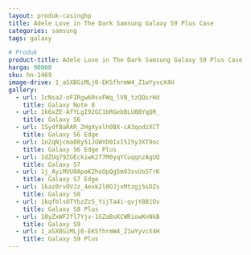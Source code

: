 ```yaml
---
layout: produk-casinghp
title: Adele Love in The Dark Samsung Galaxy S9 Plus Case
categories: samsung
tags: galaxy

# Produk
product-title: Adele Love in The Dark Samsung Galaxy S9 Plus Case
harga: 90000
sku: hn-1469
image-drive: 1_aSXBGiMLj0-EKSfhrmW4_Z1wYyvcX4H
gallery:
  - url: 1cNsa2-oFIRgw60svFWq_lVN_tzQQsrHd
    title: Galaxy Note 8
  - url: 1k6xZE-AfYLgI92GC1bRGebBLU8BYqQR_
    title: Galaxy S6
  - url: 1SydfBaRAR_2HgXyxlh0BX-cA3qodzXCT
    title: Galaxy S6 Edge
  - url: 1nZqNjcma08y51JGWYD0IxISI5y3XT9oc
    title: Galaxy S6 Edge Plus
  - url: 1dZUq79ZGEckiwK2f7M0yqYCuqqnzAgUQ
    title: Galaxy S7
  - url: 1j_AyiMVU0ApoKZhoOpQg5m93svUoSTrK
    title: Galaxy S7 Edge
  - url: 1kaz0rvOVJz_4exk2l0OJjxMtzgj5sDZs
    title: Galaxy S8
  - url: 1kqfblsOTYbzZzS_YijTa4i-qvjY8B1Ov
    title: Galaxy S8 Plus
  - url: 10yZxWFJfl7Yjv-1GZaBsKCWRiowKnNkB
    title: Galaxy S9
  - url: 1_aSXBGiMLj0-EKSfhrmW4_Z1wYyvcX4H
    title: Galaxy S9 Plus
---
```

